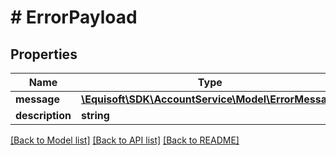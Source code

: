 # # ErrorPayload

## Properties

Name | Type | Description | Notes
------------ | ------------- | ------------- | -------------
**message** | [**\Equisoft\SDK\AccountService\Model\ErrorMessage**](ErrorMessage.md) |  | 
**description** | **string** |  | [optional] 

[[Back to Model list]](../../README.md#documentation-for-models) [[Back to API list]](../../README.md#documentation-for-api-endpoints) [[Back to README]](../../README.md)


